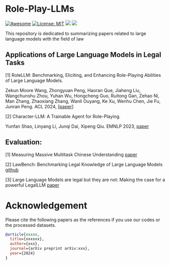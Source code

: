 # Role-Play-LLMs
[![Awesome](https://awesome.re/badge.svg)](https://github.com/zjunlp/ModelEditingPapers) 
[![License: MIT](https://img.shields.io/badge/License-MIT-green.svg)](https://opensource.org/licenses/MIT)
![](https://img.shields.io/github/last-commit/Starrylay/Role-Play-LLMs?color=green) 
![](https://img.shields.io/badge/PRs-Welcome-red)


This repository is dedicated to summarizing papers related to large language models with the field of law
## Applications of Large Language Models in Legal Tasks

[1] RoleLLM: Benchmarking, Eliciting, and Enhancing Role-Playing Abilities of Large Language Models. 

Zekun Moore Wang, Zhongyuan Peng, Haoran Que, Jiaheng Liu, Wangchunshu Zhou, Yuhan Wu, Hongcheng Guo, Ruitong Gan, Zehao Ni, Man Zhang, Zhaoxiang Zhang, Wanli Ouyang, Ke Xu, Wenhu Chen, Jie Fu, Junran Peng. ACL 2024, [[paper](https://arxiv.org/pdf/2310.00746)]

[2] Character-LLM: A Trainable Agent for Role-Playing.

Yunfan Shao, Linyang Li, Junqi Dai, Xipeng Qiu. EMNLP 2023, [paper](https://arxiv.org/pdf/2310.10158)






## Evaluation:
[1] Measuring Massive Multitask Chinese Understanding [paper](https://arxiv.org/pdf/2304.12986.pdf)

[2] LawBench: Benchmarking Legal Knowledge of Large Language Models [github](https://github.com/open-compass/LawBench)

[3] Large Language Models are legal but they are not: Making the case for a powerful LegalLLM [paper](http://arxiv.org/pdf/2311.08890v1)


# Acknowledgement
Please cite the following papers as the references if you use our codes or the processed datasets.

```bib
@article{xxxxx,
  title={xxxxxx},
  author={xxx},
  journal={arXiv preprint arXiv:xxx},
  year={2024}
}
```

